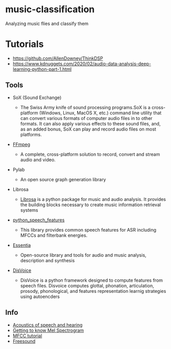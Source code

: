 # music-classification
Analyzing music flies and classify them

# Tutorials
 * https://github.com/AllenDowney/ThinkDSP
 * https://www.kdnuggets.com/2020/02/audio-data-analysis-deep-learning-python-part-1.html

## Tools
 * SoX (Sound Exchange)
   - The Swiss Army knife of sound processing programs.SoX is a cross-platform (Windows, Linux, MacOS X, etc.) command line utility that can convert various formats
     of computer audio files in to other formats. It can also apply various effects to these sound files, and, as an added bonus, SoX can play and record audio 
     files on most platforms.
  * [FFmpeg](https://ffmpeg.org/)   
     - A complete, cross-platform solution to record, convert and stream audio and video.
 * Pylab 
   - An open source graph generation library
 * Librosa
   - [Librosa](https://librosa.org/doc/latest/index.html) is a python package for music and audio analysis. It provides the building blocks necessary to create music information retrieval systems
 * [python_speech_features](https://python-speech-features.readthedocs.io/en/latest/)
   - This library provides common speech features for ASR including MFCCs and filterbank energies.
 * [Essentia](https://essentia.upf.edu/index.html)
   - Open-source library and tools for audio and music analysis, description and synthesis

 * [DisVoice](https://disvoice.readthedocs.io/en/latest/)
   - DisVoice is a python framework designed to compute features from speech files.
     Disvoice computes glottal, phonation, articulation, prosody, phonological, and features representation learnig strategies using autoencders
     
## Info
 * [Acoustics of speech and hearing](https://www.phon.ucl.ac.uk/courses/spsci/acoustics/week1-10.pdf)
 * [Getting to know Mel Spectrogram](https://towardsdatascience.com/getting-to-know-the-mel-spectrogram-31bca3e2d9d0)
 * [MFCC tutorial](http://www.practicalcryptography.com/miscellaneous/machine-learning/guide-mel-frequency-cepstral-coefficients-mfccs/)
 * [Freesound](https://freesound.org/)

